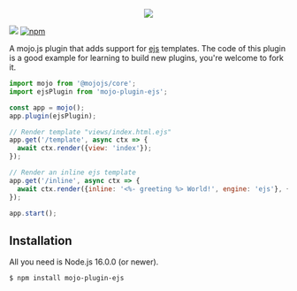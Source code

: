<p align="center">
  <a href="https://mojojs.org">
    <picture>
      <source srcset="https://github.com/mojolicious/mojo.js/blob/main/docs/images/logo-dark.png?raw=true" media="(prefers-color-scheme: dark)">
      <img src="https://github.com/mojolicious/mojo.js/blob/main/docs/images/logo.png?raw=true" style="margin: 0 auto;">
    </picture>
  </a>
</p>

[![](https://github.com/mojolicious/mojo-plugin-ejs/workflows/test/badge.svg)](https://github.com/mojolicious/mojo-plugin-ejs/actions)
[![npm](https://img.shields.io/npm/v/mojo-plugin-ejs.svg)](https://www.npmjs.com/package/mojo-plugin-ejs)

A mojo.js plugin that adds support for [ejs](https://www.npmjs.com/package/ejs) templates. The code of this plugin is a
good example for learning to build new plugins, you're welcome to fork it.

```js
import mojo from '@mojojs/core';
import ejsPlugin from 'mojo-plugin-ejs';

const app = mojo();
app.plugin(ejsPlugin);

// Render template "views/index.html.ejs"
app.get('/template', async ctx => {
  await ctx.render({view: 'index'});
});

// Render an inline ejs template
app.get('/inline', async ctx => {
  await ctx.render({inline: '<%- greeting %> World!', engine: 'ejs'}, {greeting: 'Hello'});
});

app.start();
```

## Installation

All you need is Node.js 16.0.0 (or newer).

```
$ npm install mojo-plugin-ejs
```

